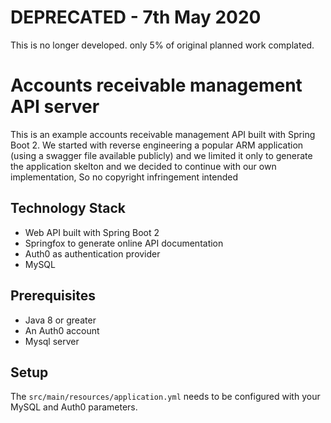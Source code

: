 # DEPRECATED - 7th May 2020
This is no longer developed. only 5% of original planned work complated. 

# Accounts receivable management API server
This is an example accounts receivable management API built with Spring Boot 2. We started with reverse engineering a popular ARM application (using a swagger file available publicly) and we limited it only to  generate the application skelton and  we decided to continue with our own implementation, So no copyright infringement intended 

## Technology Stack
* Web API built with Spring Boot 2
* Springfox to generate online API documentation
* Auth0 as authentication provider
* MySQL

## Prerequisites

- Java 8 or greater
- An Auth0 account
- Mysql server 

## Setup

The `src/main/resources/application.yml` needs to be configured with your MySQL and Auth0 parameters.
